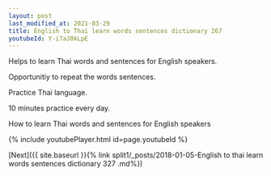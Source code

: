 ```yaml
---
layout: post
last_modified_at: 2021-03-29
title: English to Thai learn words sentences dictionary 267 
youtubeId: Y-i7aJ0kLpE
---
```

 
 
Helps to learn Thai words and sentences for English speakers.

Opportunitiy to repeat the words sentences. 

Practice Thai language. 
 
10 minutes practice every day. 
 
How to learn Thai words and sentences for English speakers 
 
{% include youtubePlayer.html id=page.youtubeId %}
 
 
[Next]({{ site.baseurl }}{% link  split1/_posts/2018-01-05-English to thai learn words sentences dictionary 327 .md%})
 

